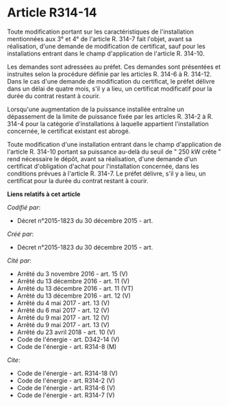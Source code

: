 # Article R314-14

Toute modification portant sur les caractéristiques de l'installation mentionnées aux 3° et 4° de l'article R. 314-7 fait
l'objet, avant sa réalisation, d'une demande de modification de certificat, sauf pour les installations entrant dans le champ
d'application de l'article R. 314-10. 

Les demandes sont adressées au préfet. Ces demandes sont présentées et instruites selon la procédure définie par les articles
R. 314-6 à R. 314-12. Dans le cas d'une demande de modification du certificat, le préfet délivre dans un délai de quatre
mois, s'il y a lieu, un certificat modificatif pour la durée du contrat restant à courir. 

Lorsqu'une augmentation de la puissance installée entraîne un dépassement de la limite de puissance fixée par les articles R.
314-2 à R. 314-4 pour la catégorie d'installations à laquelle appartient l'installation concernée, le certificat existant est
abrogé. 

Toute modification d'une installation entrant dans le champ d'application de l'article R. 314-10 portant sa puissance au-delà
du seuil de " 250 kW crête " rend nécessaire le dépôt, avant sa réalisation, d'une demande d'un certificat d'obligation
d'achat pour l'installation concernée, dans les conditions prévues à l'article R. 314-7. Le préfet délivre, s'il y a lieu, un
certificat pour la durée du contrat restant à courir.

**Liens relatifs à cet article**

_Codifié par_:

  - Décret n°2015-1823 du 30 décembre 2015 - art.

_Créé par_:

  - Décret n°2015-1823 du 30 décembre 2015 - art.

_Cité par_:

  - Arrêté du 3 novembre 2016 - art. 15 (V)
  - Arrêté du 13 décembre 2016 - art. 11 (V)
  - Arrêté du 13 décembre 2016 - art. 11 (VT)
  - Arrêté du 13 décembre 2016 - art. 12 (V)
  - Arrêté du 4 mai 2017 - art. 13 (V)
  - Arrêté du 6 mai 2017 - art. 12 (V)
  - Arrêté du 9 mai 2017 - art. 12 (V)
  - Arrêté du 9 mai 2017 - art. 13 (V)
  - Arrêté du 23 avril 2018 - art. 10 (V)
  - Code de l'énergie - art. D342-14 (V)
  - Code de l'énergie - art. R314-8 (M)

_Cite_:

  - Code de l'énergie - art. R314-18 (V)
  - Code de l'énergie - art. R314-2 (V)
  - Code de l'énergie - art. R314-6 (V)
  - Code de l'énergie - art. R314-7 (V)
